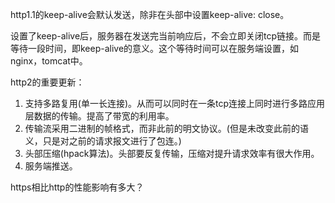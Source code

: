 http1.1的keep-alive会默认发送，除非在头部中设置keep-alive: close。

设置了keep-alive后，服务器在发送完当前响应后，不会立即关闭tcp链接。而是等待一段时间，即keep-alive的意义。这个等待时间可以在服务端设置，如nginx，tomcat中。

http2的重要更新：
1. 支持多路复用(单一长连接)。从而可以同时在一条tcp连接上同时进行多路应用层数据的传输。提高了带宽的利用率。
2. 传输流采用二进制的帧格式，而非此前的明文协议。(但是未改变此前的语义，只是对之前的请求报文进行了包连。)
2. 头部压缩(hpack算法)。头部要反复传输，压缩对提升请求效率有很大作用。
3. 服务端推送。

https相比http的性能影响有多大？